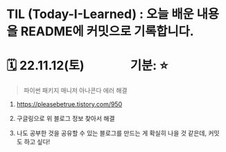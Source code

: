 
# TIL (Today-I-Learned) : 오늘 배운 내용을 README에 커밋으로 기록합니다.

<!-- 1️⃣ 날짜 및 기분 작성 -->
# 🗓 22.11.12(토) &nbsp;&nbsp;&nbsp;&nbsp;&nbsp;&nbsp;&nbsp;&nbsp;&nbsp;&nbsp;&nbsp;&nbsp;&nbsp;&nbsp; 기분: ⭐️





<!-- 2️⃣ 대표문장 작성 -->


<!-- 강조라인 -->


<!-- 3️⃣ 배운 내용 요약 -->
<!-- > 소프트 스킬
1. flappy-bird 파트 완강
  * 응용해서 개별 프로젝트 시작
   -->
> 파이썬 패키지 매니저 아나콘다 에러 해결
1. https://pleasebetrue.tistory.com/950
2. 구글링으로 위 블로그 정보 찾아서 해결
3. 나도 공부한 것을 공유할 수 있는 블로그를 만드는 게 확실히 나을 것 같은데, 커밋도 하고 싶다!

   <!-- <img src="../src/image/221012/221012수.png" width="40%" height="30%" title="100px" alt="이미지제목"></img>      -->


<!-- ***
오늘의 코드 읽기 🐝
-----
없음


***
  오늘의 문제 해결 🐛     
-------------
없음 -->





 


<!-- -----
오늘의 참고 링크 🔗
-------------
### 1. 파이썬 print출력
<https://dojang.io/mod/page/view.php?id=1224> -->






<!-- 🔴기타 마크다운 문법 참고 -->


<!-- <헤더>

# This is a H1
## This is a H2
### This is a H3
#### This is a H4
##### This is a H5
###### This is a H6 -->



<!-- <인덱스>

1. 첫번째
2. 두번째
3. 세번째

* 빨강
  * 녹색
    * 파랑

+ 빨강
  + 녹색
    + 파랑

- 빨강
  - 녹색
    - 파랑 -->



<!-- <줄 긋기>

* * *

***

*****

- - -

--------------------------------------- -->


<!-- <인용구>

> This is a first blockqute.
>	> This is a second blockqute.
>	>	> This is a third blockqute. -->

<!-- <문자굵기>

*single asterisks*
**double asterisks**
~~cancelline~~ -->



<!-- <이미지 삽입>

<img src="./img/jesus.jpeg" width="40%" height="30%" title="100px" alt="이미지제목"></img> -->


<!-- <코드박스>

```javascript
public class BootSpringBootApplication {
  public static void main(String[] args) {
    System.out.println("Hello, Honeymon");
  }
}
``` -->

<!-- <표>

First Header  | Second Header
------------- | -------------
Content Cell  | Content Cell
Content Cell  | Content Cell
-->


<!--<링크>

<http://google.com> -->